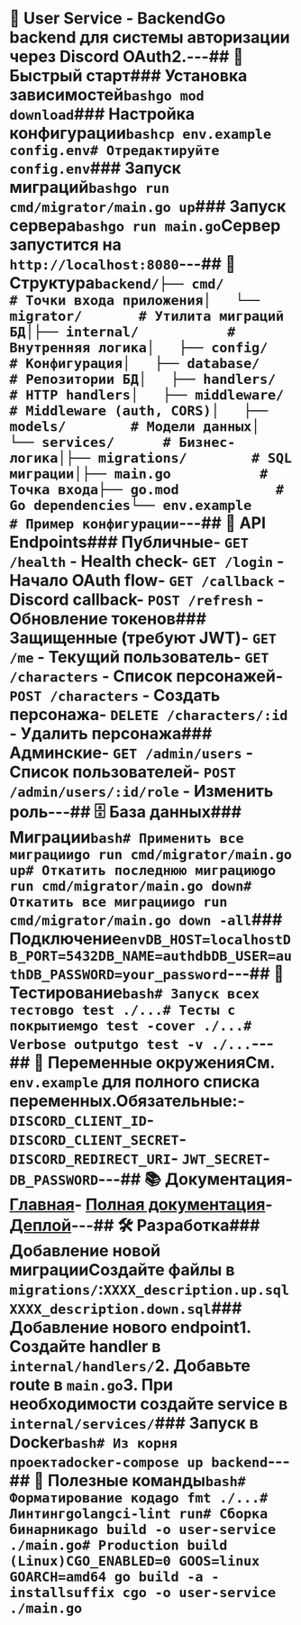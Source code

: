 # 🔐 User Service - BackendGo backend для системы авторизации через Discord OAuth2.---## 🚀 Быстрый старт### Установка зависимостей```bashgo mod download```### Настройка конфигурации```bashcp env.example config.env# Отредактируйте config.env```### Запуск миграций```bashgo run cmd/migrator/main.go up```### Запуск сервера```bashgo run main.go```Сервер запустится на `http://localhost:8080`---## 📁 Структура```backend/├── cmd/                 # Точки входа приложения│   └── migrator/       # Утилита миграций БД│├── internal/           # Внутренняя логика│   ├── config/        # Конфигурация│   ├── database/      # Репозитории БД│   ├── handlers/      # HTTP handlers│   ├── middleware/    # Middleware (auth, CORS)│   ├── models/        # Модели данных│   └── services/      # Бизнес-логика│├── migrations/        # SQL миграции│├── main.go           # Точка входа├── go.mod            # Go dependencies└── env.example       # Пример конфигурации```---## 🔧 API Endpoints### Публичные- `GET /health` - Health check- `GET /login` - Начало OAuth flow- `GET /callback` - Discord callback- `POST /refresh` - Обновление токенов### Защищенные (требуют JWT)- `GET /me` - Текущий пользователь- `GET /characters` - Список персонажей- `POST /characters` - Создать персонажа- `DELETE /characters/:id` - Удалить персонажа### Админские- `GET /admin/users` - Список пользователей- `POST /admin/users/:id/role` - Изменить роль---## 🗄️ База данных### Миграции```bash# Применить все миграцииgo run cmd/migrator/main.go up# Откатить последнюю миграциюgo run cmd/migrator/main.go down# Откатить все миграцииgo run cmd/migrator/main.go down -all```### Подключение```envDB_HOST=localhostDB_PORT=5432DB_NAME=authdbDB_USER=authDB_PASSWORD=your_password```---## 🧪 Тестирование```bash# Запуск всех тестовgo test ./...# Тесты с покрытиемgo test -cover ./...# Verbose outputgo test -v ./...```---## 🔐 Переменные окруженияСм. `env.example` для полного списка переменных.**Обязательные:**- `DISCORD_CLIENT_ID`- `DISCORD_CLIENT_SECRET`- `DISCORD_REDIRECT_URI`- `JWT_SECRET`- `DB_PASSWORD`---## 📚 Документация- [Главная](../README.md)- [Полная документация](../docs/)- [Деплой](../docs/DEPLOYMENT.md)---## 🛠️ Разработка### Добавление новой миграцииСоздайте файлы в `migrations/`:```XXXX_description.up.sqlXXXX_description.down.sql```### Добавление нового endpoint1. Создайте handler в `internal/handlers/`2. Добавьте route в `main.go`3. При необходимости создайте service в `internal/services/`### Запуск в Docker```bash# Из корня проектаdocker-compose up backend```---## 🔧 Полезные команды```bash# Форматирование кодаgo fmt ./...# Линтингgolangci-lint run# Сборка бинарникаgo build -o user-service ./main.go# Production build (Linux)CGO_ENABLED=0 GOOS=linux GOARCH=amd64 go build -a -installsuffix cgo -o user-service ./main.go```